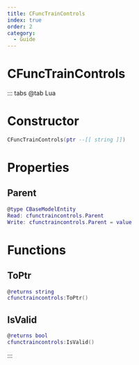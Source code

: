 ```yaml
---
title: CFuncTrainControls
index: true
order: 2
category:
  - Guide
---
```


# CFuncTrainControls

::: tabs
@tab Lua
# Constructor
```lua
CFuncTrainControls(ptr --[[ string ]])
```
# Properties
## Parent 
```lua
@type CBaseModelEntity
Read: cfunctraincontrols.Parent
Write: cfunctraincontrols.Parent = value
```
# Functions
## ToPtr
```lua
@returns string
cfunctraincontrols:ToPtr()
```
## IsValid
```lua
@returns bool
cfunctraincontrols:IsValid()
```

:::